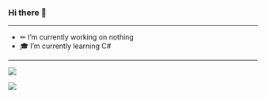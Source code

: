 ### Hi there 👋

---

- ✏ I’m currently working on nothing
- 🎓 I’m currently learning C#

---

![](https://komarev.com/ghpvc/?username=Liptom328&color=ff69b4)

![](https://github-readme-stats.vercel.app/api?username=Liptom328&theme=dracula)
